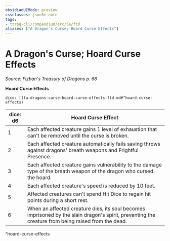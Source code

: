 ```yaml
---
obsidianUIMode: preview
cssclasses: json5e-note
tags:
- ttrpg-cli/compendium/src/5e/ftd
aliases: ["A Dragon's Curse; Hoard Curse Effects"]
---
```

# A Dragon's Curse; Hoard Curse Effects
*Source: Fizban's Treasury of Dragons p. 68* 

**Hoard Curse Effects**

`dice: [](a-dragons-curse-hoard-curse-effects-ftd.md#^hoard-curse-effects)`

| dice: d6 | Hoard Curse Effect |
|----------|--------------------|
| 1 | Each affected creature gains 1 level of exhaustion that can't be removed until the curse is broken. |
| 2 | Each affected creature automatically fails saving throws against dragons' breath weapons and Frightful Presence. |
| 3 | Each affected creature gains vulnerability to the damage type of the breath weapon of the dragon who cursed the hoard. |
| 4 | Each affected creature's speed is reduced by 10 feet. |
| 5 | Affected creatures can't spend Hit Dice to regain hit points during a short rest. |
| 6 | When an affected creature dies, its soul becomes imprisoned by the slain dragon's spirit, preventing the creature from being raised from the dead. |
^hoard-curse-effects